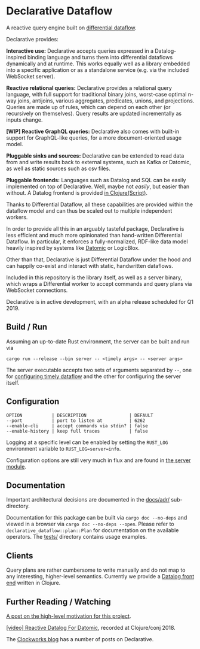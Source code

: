 # Declarative Dataflow

A reactive query engine built on [differential
dataflow](https://github.com/frankmcsherry/differential-dataflow).

Declarative provides:

**Interactive use:** Declarative accepts queries expressed in a
Datalog-inspired binding language and turns them into differential
dataflows dynamically and at runtime. This works equally well as a
library embedded into a specific application or as a standalone
service (e.g. via the included WebSocket server).

**Reactive relational queries:** Declarative provides a relational
query language, with full support for traditional binary joins,
worst-case optimal n-way joins, antijoins, various aggregates,
predicates, unions, and projections. Queries are made up of rules,
which can depend on each other (or recursively on themselves). Query
results are updated incrementally as inputs change.

**[WIP] Reactive GraphQL queries:** Declarative also comes with
built-in support for GraphQL-like queries, for a more
document-oriented usage model.

**Pluggable sinks and sources:** Declarative can be extended to read
data from and write results back to external systems, such as Kafka or
Datomic, as well as static sources such as csv files.

**Pluggable frontends:** Languages such as Datalog and SQL can be
easily implemented on top of Declarative. Well, maybe not *easily*,
but easier than without. A Datalog frontend is provided [in
Clojure(Script)](https://github.com/comnik/clj-3df).

Thanks to Differential Dataflow, all these capabilities are provided
within the dataflow model and can thus be scaled out to multiple
independent workers.

In order to provide all this in an arguably tasteful package,
Declarative is less efficient and much more opinionated than
hand-written Differential Dataflow. In particular, it enforces a
fully-normalized, RDF-like data model heavily inspired by systems like
[Datomic](https://docs.datomic.com/cloud/whatis/data-model.html) or
LogicBlox.

Other than that, Declarative is just Differential Dataflow under the
hood and can happily co-exist and interact with static, handwritten
dataflows.

Included in this repository is the library itself, as well as a server
binary, which wraps a Differential worker to accept commands and query
plans via WebSocket connections.

Declarative is in active development, with an alpha release scheduled
for Q1 2019.

## Build / Run

Assuming an up-to-date Rust environment, the server can be built and
run via

    cargo run --release --bin server -- <timely args> -- <server args>

The server executable accepts two sets of arguments separated by `--`,
one for [configuring timely
dataflow](https://github.com/frankmcsherry/timely-dataflow) and the
other for configuring the server itself.

## Configuration

    OPTION           | DESCRIPTION                | DEFAULT
    --port           | port to listen at          | 6262
    --enable-cli     | accept commands via stdin? | false
    --enable-history | keep full traces           | false

Logging at a specific level can be enabled by setting the `RUST_LOG`
environment variable to `RUST_LOG=server=info`.

Configuration options are still very much in flux and are found in
[the server module](src/server/mod.rs).

## Documentation

Important architectural decisions are documented in the
[docs/adr/](docs/adr/) sub-directory.

Documentation for this package can be built via `cargo doc --no-deps`
and viewed in a browser via `cargo doc --no-deps --open`. Please refer
to `declarative_dataflow::plan::Plan` for documentation on the
available operators. The [tests/](tests/) directory contains usage
examples.

## Clients

Query plans are rather cumbersome to write manually and do not map to
any interesting, higher-level semantics. Currently we provide a
[Datalog front end](https://github.com/comnik/clj-3df) written in
Clojure.

## Further Reading / Watching

[A post on the high-level motivation for this
project](https://www.nikolasgoebel.com/2018/09/13/incremental-datalog.html).

[[video] Reactive Datalog For
Datomic](https://www.youtube.com/watch?v=ZgqFlowyfTA), recorded at
Clojure/conj 2018.

The [Clockworks blog](https://www.clockworks.io/en/blog/) has a number
of posts on Declarative.
